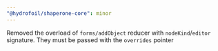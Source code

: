 ```yaml
---
"@hydrofoil/shaperone-core": minor
---
```


Removed the overload of `forms/addObject` reducer with `nodeKind`/`editor` signature. They must be passed with the `overrides` pointer
